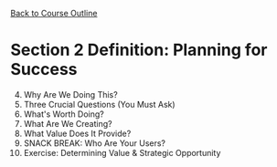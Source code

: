[Back to Course Outline](../course-outline.md)

# Section 2 Definition: Planning for Success
4. Why Are We Doing This?
5. Three Crucial Questions (You Must Ask)
6. What's Worth Doing?
7. What Are We Creating?
8. What Value Does It Provide?
9. SNACK BREAK: Who Are Your Users?
10. Exercise: Determining Value & Strategic Opportunity
